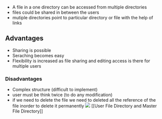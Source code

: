 - A file in a one directory can be accessed from multiple directories
- files could be shared in between the users
- mutiple directories point to particular directory or file with the help of links
## Advantages
- Sharing is possible
- Seraching becomes easy
- Flexibility is increased as file sharing and editing access is there for multiple users
### Disadvantages
- Complex structure (difficult to implement)
- user must be think twice (to do any modification)
- if we need to delete the file we need to deleted all the reference of the file inorder to delete it permanently
![](https://media.geeksforgeeks.org/wp-content/uploads/20230620221731/d3.png)
[[User File Directory and Master File Directory]]